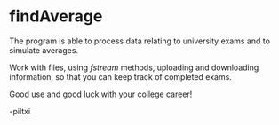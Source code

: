 # findAverage

The program is able to process data relating to university exams and to simulate averages.

Work with files, using _fstream_ methods, uploading and downloading information, so that you can keep track of completed exams.

Good use and good luck with your college career!

-piltxi

